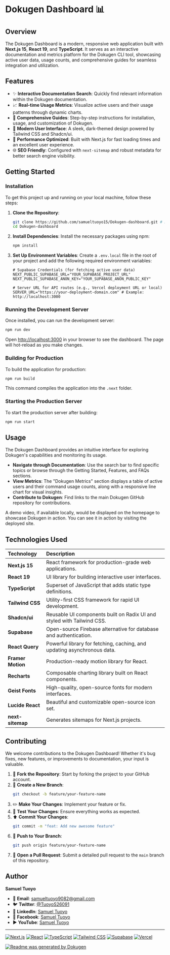 # Dokugen Dashboard 📊

## Overview
The Dokugen Dashboard is a modern, responsive web application built with **Next.js 15**, **React 19**, and **TypeScript**. It serves as an interactive documentation and metrics platform for the Dokugen CLI tool, showcasing active user data, usage counts, and comprehensive guides for seamless integration and utilization.

## Features
- ✨ **Interactive Documentation Search**: Quickly find relevant information within the Dokugen documentation.
- 📈 **Real-time Usage Metrics**: Visualize active users and their usage patterns through dynamic charts.
- 📖 **Comprehensive Guides**: Step-by-step instructions for installation, usage, and customization of Dokugen.
- 🎨 **Modern User Interface**: A sleek, dark-themed design powered by Tailwind CSS and Shadcn/ui.
- 🚀 **Performance Optimized**: Built with Next.js for fast loading times and an excellent user experience.
- 🌐 **SEO Friendly**: Configured with `next-sitemap` and robust metadata for better search engine visibility.

## Getting Started

### Installation
To get this project up and running on your local machine, follow these steps:

1.  **Clone the Repository**:
    ```bash
    git clone https://github.com/samueltuoyo15/Dokugen-dashboard.git # Assuming a dedicated repo for the dashboard
    cd Dokugen-dashboard
    ```

2.  **Install Dependencies**:
    Install the necessary packages using npm:
    ```bash
    npm install
    ```

3.  **Set Up Environment Variables**:
    Create a `.env.local` file in the root of your project and add the following required environment variables:
    ```
    # Supabase Credentials (for fetching active user data)
    NEXT_PUBLIC_SUPABASE_URL="YOUR_SUPABASE_PROJECT_URL"
    NEXT_PUBLIC_SUPABASE_ANON_KEY="YOUR_SUPABASE_ANON_PUBLIC_KEY"

    # Server URL for API routes (e.g., Vercel deployment URL or local)
    SERVER_URL="https://your-deployment-domain.com" # Example: http://localhost:3000
    ```

### Running the Development Server
Once installed, you can run the development server:

```bash
npm run dev
```
Open [http://localhost:3000](http://localhost:3000) in your browser to see the dashboard. The page will hot-reload as you make changes.

### Building for Production
To build the application for production:

```bash
npm run build
```
This command compiles the application into the `.next` folder.

### Starting the Production Server
To start the production server after building:

```bash
npm run start
```

## Usage
The Dokugen Dashboard provides an intuitive interface for exploring Dokugen's capabilities and monitoring its usage.

- **Navigate through Documentation**: Use the search bar to find specific topics or browse through the Getting Started, Features, and FAQs sections.
- **View Metrics**: The "Dokugen Metrics" section displays a table of active users and their command usage counts, along with a responsive line chart for visual insights.
- **Contribute to Dokugen**: Find links to the main Dokugen GitHub repository for contributions.

A demo video, if available locally, would be displayed on the homepage to showcase Dokugen in action. You can see it in action by visiting the deployed site.

## Technologies Used

| Technology         | Description                                                          |
| :----------------- | :------------------------------------------------------------------- |
| **Next.js 15**     | React framework for production-grade web applications.               |
| **React 19**       | UI library for building interactive user interfaces.                 |
| **TypeScript**     | Superset of JavaScript that adds static type definitions.            |
| **Tailwind CSS**   | Utility-first CSS framework for rapid UI development.                |
| **Shadcn/ui**      | Reusable UI components built on Radix UI and styled with Tailwind CSS. |
| **Supabase**       | Open-source Firebase alternative for database and authentication.    |
| **React Query**    | Powerful library for fetching, caching, and updating asynchronous data. |
| **Framer Motion**  | Production-ready motion library for React.                           |
| **Recharts**       | Composable charting library built on React components.               |
| **Geist Fonts**    | High-quality, open-source fonts for modern interfaces.               |
| **Lucide React**   | Beautiful and customizable open-source icon set.                     |
| **next-sitemap**   | Generates sitemaps for Next.js projects.                             |

## Contributing
We welcome contributions to the Dokugen Dashboard! Whether it's bug fixes, new features, or improvements to documentation, your input is valuable.

1.  🍴 **Fork the Repository**: Start by forking the project to your GitHub account.
2.  🌿 **Create a New Branch**:
    ```bash
    git checkout -b feature/your-feature-name
    ```
3.  ✏️ **Make Your Changes**: Implement your feature or fix.
4.  🧪 **Test Your Changes**: Ensure everything works as expected.
5.  ⬆️ **Commit Your Changes**:
    ```bash
    git commit -m "feat: Add new awesome feature"
    ```
6.  🚀 **Push to Your Branch**:
    ```bash
    git push origin feature/your-feature-name
    ```
7.  🤝 **Open a Pull Request**: Submit a detailed pull request to the `main` branch of this repository.

## Author
**Samuel Tuoyo**
-   📧 **Email**: [samueltuoyo9082@gmail.com](mailto:samueltuoyo9082@gmail.com)
-   🐦 **Twitter**: [@TuoyoS26091](https://x.com/TuoyoS26091?t=cauMkLaDHxTX_oieHzVjkw&s=09)
-   💼 **LinkedIn**: [Samuel Tuoyo](https://www.linkedin.com/in/samuel-tuoyo-8568b62b6)
-   📘 **Facebook**: [Samuel Tuoyo](https://www.facebook.com/share/18XqXawpGj/)
-   ▶️ **YouTube**: [Samuel Tuoyo](https://youtube.com/@samuel-tuoyo?si=PtUHcfICRye1wvuk)

---
[![Next.js](https://img.shields.io/badge/Next.js-000000?style=for-the-badge&logo=next.js&logoColor=white)](https://nextjs.org/)
[![React](https://img.shields.io/badge/React-20232A?style=for-the-badge&logo=react&logoColor=61DAFB)](https://react.dev/)
[![TypeScript](https://img.shields.io/badge/TypeScript-007ACC?style=for-the-badge&logo=typescript&logoColor=white)](https://www.typescriptlang.org/)
[![Tailwind CSS](https://img.shields.io/badge/Tailwind_CSS-38B2AC?style=for-the-badge&logo=tailwind-css&logoColor=white)](https://tailwindcss.com/)
[![Supabase](https://img.shields.io/badge/Supabase-181818?style=for-the-badge&logo=supabase&logoColor=white)](https://supabase.com/)
[![Vercel](https://img.shields.io/badge/Vercel-000000?style=for-the-badge&logo=vercel&logoColor=white)](https://vercel.com/)

[![Readme was generated by Dokugen](https://img.shields.io/badge/Readme%20was%20generated%20by-Dokugen-brightgreen)](https://www.npmjs.com/package/dokugen)